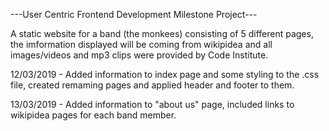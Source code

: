 ---User Centric Frontend Development Milestone Project---

A static website for a band (the monkees) consisting of 5 different pages, the imformation displayed will be coming from wikipidea and all images/videos and mp3 clips were provided by Code Institute.

12/03/2019 - Added information to index page and some styling to the .css file, created remaming pages and applied header and footer to them.

13/03/2019 - Added information to "about us" page, included links to wikipidea pages for each band member.